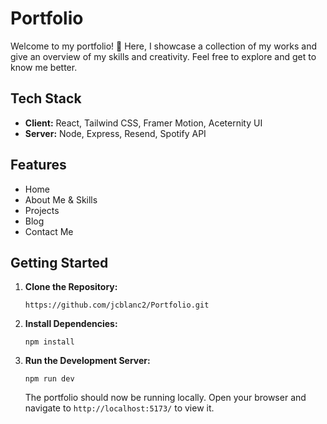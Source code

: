 # Portfolio

Welcome to my portfolio! 🚀 Here, I showcase a collection of my works and give an overview of my skills and creativity. Feel free to explore and get to know me better.

## Tech Stack

- **Client:** React, Tailwind CSS, Framer Motion, Aceternity UI
- **Server:** Node, Express, Resend, Spotify API

## Features

- Home
- About Me & Skills
- Projects
- Blog
- Contact Me

## Getting Started

1. **Clone the Repository:**

   ```
   https://github.com/jcblanc2/Portfolio.git
   ```

2. **Install Dependencies:**

   ```
   npm install
   ```

3. **Run the Development Server:**

   ```
   npm run dev
   ```

   The portfolio should now be running locally. Open your browser and navigate to `http://localhost:5173/` to view it.
